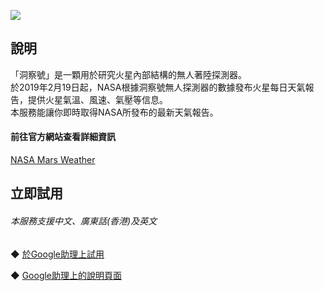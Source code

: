 [![](https://lh3.googleusercontent.com/m6AndjL1T-BndHICYTed_LPaF2P3APyFaOL_DxpSlkPORIi6w14xob0V-CbDdtd-I5KNWzsygMw=s81)](https://assistant.google.com/services/a/uid/00000038183bf1fb)
  
說明
-------
「洞察號」是一顆用於研究火星內部結構的無人著陸探測器。  
於2019年2月19日起，NASA根據洞察號無人探測器的數據發布火星每日天氣報告，提供火星氣溫、風速、氣壓等信息。  
本服務能讓你即時取得NASA所發布的最新天氣報告。  
  
#### 前往官方網站查看詳細資訊
[NASA Mars Weather](https://mars.nasa.gov/insight/weather/)
  
立即試用
-------
###### *本服務支援中文、廣東話(香港)及英文*  
◆ [於Google助理上試用](https://assistant.google.com/services/invoke/uid/00000038183bf1fb)
  
◆ [Google助理上的說明頁面](https://assistant.google.com/services/a/uid/00000038183bf1fb)
